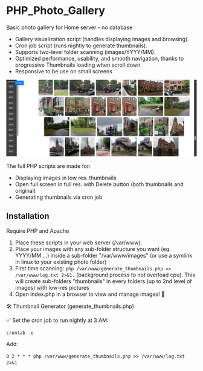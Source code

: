 # PHP_Photo_Gallery 
Basic photo gallery for Home server - no database

- Gallery visualization script (handles displaying images and browsing). 
- Cron job script (runs nightly to generate thumbnails). 
- Supports two-level folder scanning (images/YYYY/MM). 
- Optimized performance, usability, and smooth navigation, thanks to progressive Thumbnails loading when scroll down
- Responsive to be use on small screens

![Screenshot](screen.jpg?raw=true "Screenshot")

The full PHP scripts are made for:

- Displaying images in low res. thumbnails
- Open full screen in full res. with Delete button (both thumbnails and original)
- Generating thumbnails via cron job

## Installation

Require PHP and Apache

1. Place these scripts in your web server (/var/www).
2. Place your images with any sub-folder structure you want (eg. YYYY/MM ...) inside a sub-folder "/var/www/images" (or use a symlink in linux to your existing photo folder)
3. First time scanning: `php /var/www/generate_thumbnails.php >> /var/www/log.txt 2>&1.` (background process to not overload cpu). This will create sub-folders "thumbnails" in every folders (up to 2nd level of images) with low-res pictures
4. Open index.php in a browser to view and manage images! 🎉

🛠 Thumbnail Generator (generate_thumbnails.php)

✅ Set the cron job to run nightly at 3 AM:

`crontab -e`

Add:

`0 2 * * * php /var/www/generate_thumbnails.php >> /var/www/log.txt 2>&1`
